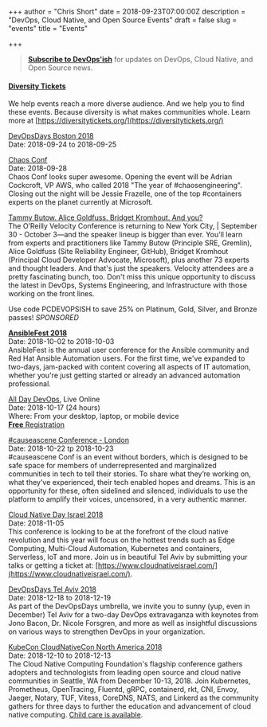 +++
author = "Chris Short"
date = 2018-09-23T07:00:00Z
description = "DevOps, Cloud Native, and Open Source Events"
draft = false
slug = "events"
title = "Events"

+++

> [**Subscribe to DevOps'ish**](https://devopsi.sh/subscribe) for updates on DevOps, Cloud Native, and Open Source news.

#### [**Diversity Tickets**](https://diversitytickets.org/)

We help events reach a more diverse audience. And we help you to find these events. Because diversity is what makes communities whole. Learn more at [https://diversitytickets.org/](https://diversitytickets.org/)

[DevOpsDays Boston 2018](https://www.devopsdays.org/events/2018-boston/welcome/)  
Date: 2018-09-24 to 2018-09-25  

[Chaos Conf](https://chaosconf.splashthat.com/)  
Date: 2018-09-28  
Chaos Conf looks super awesome. Opening the event will be Adrian Cockcroft, VP AWS, who called 2018 "The year of #chaosengineering". Closing out the night will be Jessie Frazelle, one of the top #containers experts on the planet currently at Microsoft.

[Tammy Butow. Alice Goldfuss. Bridget Kromhout. And you?](https://www.oreilly.com/pub/cpc/167269)  
The O’Reilly Velocity Conference is returning to New York City, | September 30 - October 3—and the speaker lineup is bigger than ever. You'll learn from experts and practitioners like Tammy Butow (Principle SRE, Gremlin), Alice Goldfuss (Site Reliability Engineer, GitHub), Bridget Kromhout (Principal Cloud Developer Advocate, Microsoft), plus another 73 experts and thought leaders. And that's just the speakers. Velocity attendees are a pretty fascinating bunch, too. Don't miss this unique opportunity to discuss the latest in DevOps, Systems Engineering, and Infrastructure with those working on the front lines.

Use code PCDEVOPSISH to save 25% on Platinum, Gold, Silver, and Bronze passes! *SPONSORED*

[**AnsibleFest 2018**](https://www.ansible.com/ansiblefest)  
Date: 2018-10-02 to 2018-10-03  
AnsibleFest is the annual user conference for the Ansible community and Red Hat Ansible Automation users. For the first time, we've expanded to two-days, jam-packed with content covering all aspects of IT automation, whether you're just getting started or already an advanced automation professional.

[All Day DevOps](http://www.alldaydevops.com/), Live Online  
Date: 2018-10-17 (24 hours)  
Where: From your desktop, laptop, or mobile device  
[**Free** Registration](https://www.alldaydevops.com/all-day-devops-2018-register)

[\#causeascene Conference - London](https://ti.to/kim.crayton.llc/causeascene-conference-London)  
Date: 2018-10-22 tp 2018-10-23  
\#causeascene Conf is an event without borders, which is designed to be safe space for members of underrepresented and marginalized communities in tech to tell their stories. To share what they’re working on, what they’ve experienced, their tech enabled hopes and dreams. This is an opportunity for these, often sidelined and silenced, individuals to use the platform to amplify their voices, uncensored, in a very authentic manner.

[Cloud Native Day Israel 2018](https://cloudnativeisrael.com)  
Date: 2018-11-05  
This conference is looking to be at the forefront of the cloud native revolution and this year will focus on the hottest trends such as Edge Computing, Multi-Cloud Automation, Kubernetes and containers, Serverless, IoT and more. Join us in beautiful Tel Aviv by submitting your talks or getting a ticket at: [https://www.cloudnativeisrael.com/](https://www.cloudnativeisrael.com/).

[DevOpsDays Tel Aviv 2018](https://www.devopsdays.org/events/2018-tel-aviv/)  
Date: 2018-12-18 to 2018-12-19  
As part of the DevOpsDays umbrella, we invite you to sunny (yup, even in December) Tel Aviv for a two-day DevOps extravaganza with keynotes from Jono Bacon, Dr. Nicole Forsgren, and more as well as insightful discussions on various ways to strengthen DevOps in your organization.

[KubeCon CloudNativeCon North America 2018](https://events.linuxfoundation.org/events/kubecon-cloudnativecon-north-america-2018/)  
Date: 2018-12-10 to 2018-12-13  
The Cloud Native Computing Foundation's flagship conference gathers adopters and technologists from leading open source and cloud native communities in Seattle, WA from December 10-13, 2018. Join Kubernetes, Prometheus, OpenTracing, Fluentd, gRPC, containerd, rkt, CNI, Envoy, Jaeger, Notary, TUF, Vitess, CoreDNS, NATS, and Linkerd as the community gathers for three days to further the education and advancement of cloud native computing. [Child care is available](https://events.linuxfoundation.org/events/kubecon-cloudnativecon-north-america-2018/attend/child-care/).